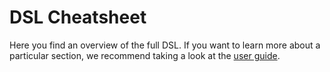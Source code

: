 # DSL Cheatsheet

Here you find an overview of the full DSL. 
If you want to learn more about a particular section, we recommend taking a look at the [user guide](user-guide/).